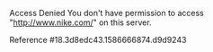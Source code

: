 Access Denied You don't have permission to access "http://www.nike.com/" on this server.

Reference #18.3d8edc43.1586666874.d9d9243